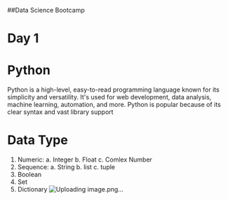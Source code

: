 ##Data Science Bootcamp
# Day 1
# Python 
Python is a high-level, easy-to-read programming language known for its simplicity and versatility. It's used for web development, data analysis, machine learning, automation, and more. Python is popular because of its clear syntax and vast library support
# Data Type
1. Numeric: 
   a. Integer
   b. Float
   c. Comlex Number
2. Sequence: 
   a. String
   b. list
   c. tuple
3. Boolean
4. Set
5. Dictionary
![Uploading image.png…]()
